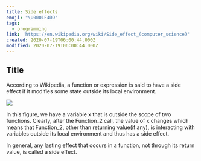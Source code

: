 ```yaml
---
title: Side effects
emoji: "\U0001F4DD"
tags:
  - programming
link: 'https://en.wikipedia.org/wiki/Side_effect_(computer_science)'
created: 2020-07-19T06:00:44.000Z
modified: 2020-07-19T06:00:44.000Z
---
```


## Title

According to Wikipedia, a function or expression is said to have a side effect if it modifies some state outside its local environment.

![](https://i1.wp.com/theailearner.com/wp-content/uploads/2018/09/side.png?w=447&ssl=1)

In this figure, we have a variable x that is outside the scope of two functions. Clearly, after the Function_2 call, the value of x changes which means that Function_2, other than returning value(if any), is interacting with variables outside its local environment and thus has a side effect.

In general, any lasting effect that occurs in a function, not through its return value, is called a side effect.
